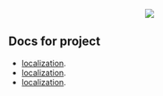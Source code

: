 <p align="center"><img src="https://adminoid.com/static/img/adminoid/adminoid-logo.svg"></p>

## Docs for project


- [localization](docs/localization.md).
- [localization](localization.md).
- [localization](https://github.com/adminoid/backend.adminoid.com/blob/master/docs/localization.md).

